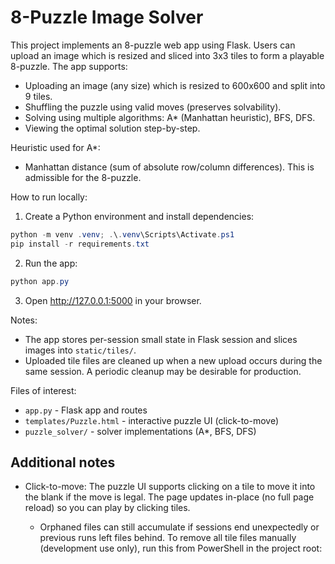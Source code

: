 # 8-Puzzle Image Solver

This project implements an 8-puzzle web app using Flask. Users can upload an image which is
resized and sliced into 3x3 tiles to form a playable 8-puzzle. The app supports:

- Uploading an image (any size) which is resized to 600x600 and split into 9 tiles.
- Shuffling the puzzle using valid moves (preserves solvability).
- Solving using multiple algorithms: A* (Manhattan heuristic), BFS, DFS.
- Viewing the optimal solution step-by-step.

Heuristic used for A*:
- Manhattan distance (sum of absolute row/column differences). This is admissible for the 8-puzzle.

How to run locally:

1. Create a Python environment and install dependencies:

```powershell
python -m venv .venv; .\.venv\Scripts\Activate.ps1
pip install -r requirements.txt
```

2. Run the app:

```powershell
python app.py
```

3. Open http://127.0.0.1:5000 in your browser.

Notes:
- The app stores per-session small state in Flask session and slices images into `static/tiles/`.
- Uploaded tile files are cleaned up when a new upload occurs during the same session. A periodic cleanup
  may be desirable for production.

Files of interest:
- `app.py` - Flask app and routes
- `templates/Puzzle.html` - interactive puzzle UI (click-to-move)
- `puzzle_solver/` - solver implementations (A*, BFS, DFS)
 
Additional notes
----------------

- Click-to-move: The puzzle UI supports clicking on a tile to move it into the blank if the move is legal. The page updates in-place (no full page reload) so you can play by clicking tiles.

  - Orphaned files can still accumulate if sessions end unexpectedly or previous runs left files behind. To remove all tile files manually (development use only), run this from PowerShell in the project root:
